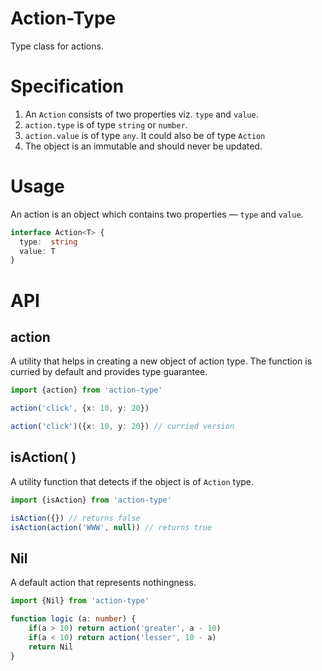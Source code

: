 # Action-Type
Type class for actions.

# Specification
1. An `Action` consists of two properties viz. `type` and `value`.
2. `action.type` is of type `string` or `number`.
3. `action.value` is of type `any`. It could also be of type `Action`
4. The object is an immutable and should never be updated.

# Usage
An action is an object which contains two properties — `type` and `value`.

```ts
interface Action<T> {
  type:  string
  value: T
}
```

# API


## action
A utility that helps in creating a new object of action type. The function is curried by default and provides type guarantee.

```ts
import {action} from 'action-type'

action('click', {x: 10, y: 20})

action('click')({x: 10, y: 20}) // curried version
```

## isAction( )
A utility function that detects if the object is of `Action` type.

```ts
import {isAction} from 'action-type'

isAction({}) // returns false
isAction(action('WWW', null)) // returns true
```

## Nil
A default action that represents nothingness.

```ts
import {Nil} from 'action-type'

function logic (a: number) {
    if(a > 10) return action('greater', a - 10)
    if(a < 10) return action('lesser', 10 - a)
    return Nil
}
``` 